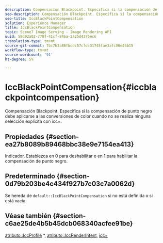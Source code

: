 ```yaml
---
description: Compensación Blackpoint. Especifica si la compensación de punto negro debe aplicarse a las conversiones de color cuando no se realiza ninguna selección explícita con icc=.
seo-description: Compensación Blackpoint. Especifica si la compensación de punto negro debe aplicarse a las conversiones de color cuando no se realiza ninguna selección explícita con icc=.
seo-title: IccBlackPointCompensation
solution: Experience Manager
title: IccBlackPointCompensation
topic: Scene7 Image Serving - Image Rendering API
uuid: 58d92a02-778f-41cf-846a-3a25d4376ec6
translation-type: tm+mt
source-git-commit: 7bc7b3a86fbcdc57cfdc31745fae3afc06e44b15
workflow-type: tm+mt
source-wordcount: '91'
ht-degree: 5%

---
```



# IccBlackPointCompensation{#iccblackpointcompensation}

Compensación Blackpoint. Especifica si la compensación de punto negro debe aplicarse a las conversiones de color cuando no se realiza ninguna selección explícita con icc=.

## Propiedades {#section-ea27b8089b89468bbc38e9e7154ea413}

Indicador. Establezca en 0 para deshabilitar o en 1 para habilitar la compensación de punto negro.

## Predeterminado {#section-0d79b203be4c434f927b7c03c7a0062d}

Se hereda de `default::IccBlackPointCompensation` si no está definida o si está vacía.

## Véase también {#section-c6ae25de4b5b45dcb068340acfee91be}

[atributo::IccProfile](../../../../../is-api/image-catalog/image-serving-api-ref/c-image-catalog-reference/c-attributes-reference/r-iccprofilecmyk.md#reference-db89f9dac33e447cadb359ec1ba27ee0) *,  [atributo::IccRenderIntent](../../../../../is-api/image-catalog/image-serving-api-ref/c-image-catalog-reference/c-attributes-reference/r-iccrenderintent.md#reference-012f207f28bd4406a5368d23ed95a51f),  [icc=](../../../../../is-api/http-ref/image-serving-api-ref/c-http-protocol-reference/c-command-reference/r-icc.md#reference-182b5679e21e4df3b4d330535a5a7517)

